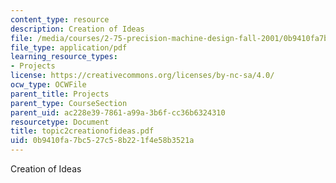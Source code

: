 ```yaml
---
content_type: resource
description: Creation of Ideas
file: /media/courses/2-75-precision-machine-design-fall-2001/0b9410fa7bc527c58b221f4e58b3521a_topic2creationofideas.pdf
file_type: application/pdf
learning_resource_types:
- Projects
license: https://creativecommons.org/licenses/by-nc-sa/4.0/
ocw_type: OCWFile
parent_title: Projects
parent_type: CourseSection
parent_uid: ac228e39-7861-a99a-3b6f-cc36b6324310
resourcetype: Document
title: topic2creationofideas.pdf
uid: 0b9410fa-7bc5-27c5-8b22-1f4e58b3521a
---
```

Creation of Ideas